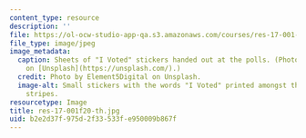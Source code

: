 ```yaml
---
content_type: resource
description: ''
file: https://ol-ocw-studio-app-qa.s3.amazonaws.com/courses/res-17-001-mit-election-data-science-lab-fall-2020/b2e2d37f975d2f33533fe950009b867f_res-17-001f20-th.jpg
file_type: image/jpeg
image_metadata:
  caption: Sheets of "I Voted" stickers handed out at the polls. (Photo by [Element5Digital](https://unsplash.com/photos/ls8Kc0P9hAA)
    on [Unsplash](https://unsplash.com/).)
  credit: Photo by Element5Digital on Unsplash.
  image-alt: Small stickers with the words "I Voted" printed amongst the stars and
    stripes.
resourcetype: Image
title: res-17-001f20-th.jpg
uid: b2e2d37f-975d-2f33-533f-e950009b867f
---
```

